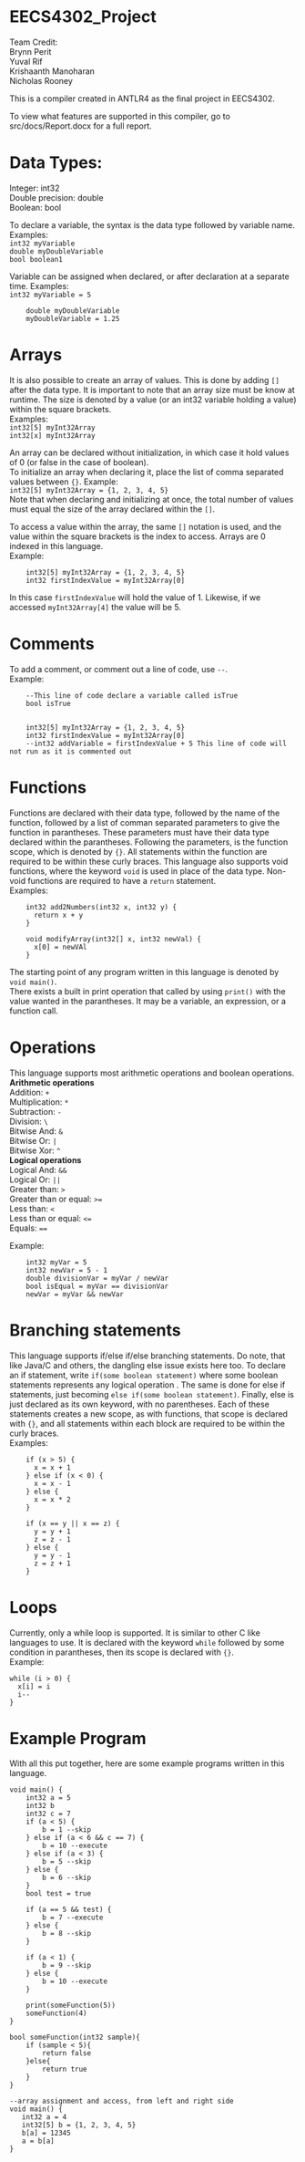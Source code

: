 # EECS4302_Project
Team Credit:<br />
Brynn Perit<br />
Yuval Rif<br />
Krishaanth Manoharan<br />
Nicholas Rooney<br />

This is a compiler created in ANTLR4 as the final project in EECS4302.

To view what features are supported in this compiler, go to src/docs/Report.docx for a full report.<br />
# Data Types:
Integer: int32<br />
Double precision: double<br />
Boolean: bool<br />

To declare a variable, the syntax is the data type followed by variable name. Examples:<br />
`int32 myVariable`<br />
`double myDoubleVariable`<br />
`bool boolean1`<br />

Variable can be assigned when declared, or after declaration at a separate time. Examples:<br />
`int32 myVariable = 5` <br />
```
    double myDoubleVariable
    myDoubleVariable = 1.25
```
# Arrays
It is also possible to create an array of values. This is done by adding `[]` after the data type. It is important to note that an array size must be know at runtime. The size is denoted by a value (or an int32 variable holding a value) within the square brackets.<br />
Examples:<br />
`int32[5] myInt32Array`<br />
`int32[x] myInt32Array`<br />

An array can be declared without initialization, in which case it hold values of 0 (or false in the case of boolean).<br />
To initialize an array when declaring it, place the list of comma separated values between `{}`. Example:<br />
`int32[5] myInt32Array = {1, 2, 3, 4, 5}`<br />
Note that when declaring and initializing at once, the total number of values must equal the size of the array declared within the `[]`.<br />

To access a value within the array, the same `[]` notation is used, and the value within the square brackets is the index to access. Arrays are 0 indexed in this language.<br />
Example:<br />
```
    int32[5] myInt32Array = {1, 2, 3, 4, 5}
    int32 firstIndexValue = myInt32Array[0]
```
In this case `firstIndexValue` will hold the value of 1. Likewise, if we accessed `myInt32Array[4]` the value will be 5.<br />

# Comments
To add a comment, or comment out a line of code, use `--`.<br />
Example:<br />
```
    --This line of code declare a variable called isTrue
    bool isTrue
````
```

    int32[5] myInt32Array = {1, 2, 3, 4, 5}
    int32 firstIndexValue = myInt32Array[0]
    --int32 addVariable = firstIndexValue + 5 This line of code will not run as it is commented out
```
# Functions
Functions are declared with their data type, followed by the name of the function, followed by a list of comman separated parameters to give the function in parantheses. These parameters must have their data type declared within the parantheses. Following the parameters, is the function scope, which is denoted by `{}`. All statements within the function are required to be within these curly braces. This language also supports void functions, where the keyword `void` is used in place of the data type. Non-void functions are required to have a `return` statement.<br />
Examples:<br />
```
    int32 add2Numbers(int32 x, int32 y) {
      return x + y
    }
```
```
    void modifyArray(int32[] x, int32 newVal) {
      x[0] = newVAl
    }
```

The starting point of any program written in this language is denoted by `void main()`.<br />
There exists a built in print operation that called by using `print()` with the value wanted in the parantheses. It may be a variable, an expression, or a function call.<br />

# Operations
This language supports most arithmetic operations and boolean operations.<br />
**Arithmetic operations**<br />
Addition: `+`<br />
Multiplication: `*`<br />
Subtraction: `-`<br />
Division: `\`<br />
Bitwise And: `&`<br />
Bitwise Or: `|`<br />
Bitwise Xor: `^`<br />
**Logical operations**<br />
Logical And: `&&`<br />
Logical Or: `||`<br />
Greater than: `>`<br />
Greater than or equal: `>=`<br />
Less than: `<`<br />
Less than or equal: `<=`<br />
Equals: `==`<br />

Example:<br />
```
    int32 myVar = 5
    int32 newVar = 5 - 1 
    double divisionVar = myVar / newVar
    bool isEqual = myVar == divisionVar
    newVar = myVar && newVar
```
# Branching statements
This language supports if/else if/else branching statements. Do note, that like Java/C and others, the dangling else issue exists here too. To declare an if statement, write `if(some boolean statement)` where some boolean statements represents any logical operation . The same is done for else if statements, just becoming `else if(some boolean statement)`. Finally, else is just declared as its own keyword, with no parentheses. Each of these statements creates a new scope, as with functions, that scope is declared with `{}`, and all statements within each block are required to be within the curly braces.<br />
Examples:<br />
```
    if (x > 5) {
      x = x + 1
    } else if (x < 0) {
      x = x - 1
    } else {
      x = x * 2
    }
```
```
    if (x == y || x == z) {
      y = y + 1
      z = z - 1
    } else {
      y = y - 1
      z = z + 1
    }
```

# Loops
Currently, only a while loop is supported. It is similar to other C like languages to use. It is declared with the keyword `while` followed by some condition in parantheses, then its scope is declared with `{}`.<br />
Example:<br />
```
while (i > 0) {
  x[i] = i
  i--
}
```

# Example Program
With all this put together, here are some example programs written in this language. 
```
void main() {
    int32 a = 5
    int32 b
    int32 c = 7
    if (a < 5) {
        b = 1 --skip
    } else if (a < 6 && c == 7) {
        b = 10 --execute
    } else if (a < 3) {
        b = 5 --skip
    } else {
        b = 6 --skip
    }
    bool test = true

    if (a == 5 && test) {
        b = 7 --execute
    } else {
        b = 8 --skip
    }

    if (a < 1) {
        b = 9 --skip
    } else {
        b = 10 --execute
    }
    
    print(someFunction(5))
    someFunction(4)
}

bool someFunction(int32 sample){
	if (sample < 5){
		return false
	}else{
		return true
	}
}
```
```
--array assignment and access, from left and right side
void main() {
   int32 a = 4
   int32[5] b = {1, 2, 3, 4, 5}
   b[a] = 12345
   a = b[a]
}
```
